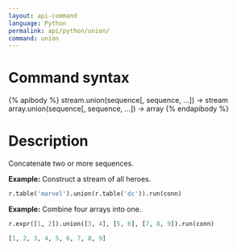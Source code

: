 ```yaml
---
layout: api-command
language: Python
permalink: api/python/union/
command: union
---
```


# Command syntax #

{% apibody %}
stream.union(sequence[, sequence, ...]) &rarr; stream
array.union(sequence[, sequence, ...]) &rarr; array
{% endapibody %}

# Description #

Concatenate two or more sequences.

__Example:__ Construct a stream of all heroes.

```py
r.table('marvel').union(r.table('dc')).run(conn)
```

__Example:__ Combine four arrays into one.

```py
r.expr([1, 2]).union([3, 4], [5, 6], [7, 8, 9]).run(conn)

[1, 2, 3, 4, 5, 6, 7, 8, 9]
```
